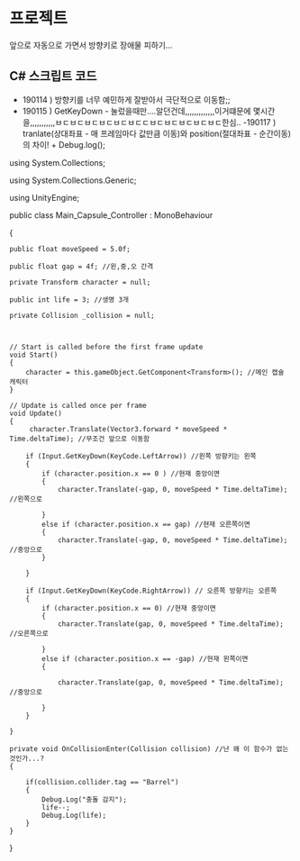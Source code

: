 # 프로젝트

앞으로 자동으로 가면서 방향키로 장애물 피하기...


## C# 스크립트 코드

 - 190114 ) 방향키를 너무 예민하게 잘받아서 극단적으로 이동함;;
 - 190115 ) GetKeyDown - 눌렀을때만....알던건데,,,,,,,,,,,,,이거떄문에 몇시간을,,,,,,,,,,,ㅂㄷㅂㄷㅂㄷㅂㄷㅂㄷㅂㄷㄷㅂㄷㅂㄷㅂㄷㅂㄷㅂㄷ한심..
 -190117 ) tranlate(상대좌표 - 매 프레임마다 값만큼 이동)와 position(절대좌표 - 순간이동)의 차이! + Debug.log();


using System.Collections;

using System.Collections.Generic;

using UnityEngine;

public class Main_Capsule_Controller : MonoBehaviour

{

    public float moveSpeed = 5.0f;

    public float gap = 4f; //왼,중,오 간격

    private Transform character = null;

    public int life = 3; //생명 3개

    private Collision _collision = null;
    


    // Start is called before the first frame update
    void Start()
    {
        character = this.gameObject.GetComponent<Transform>(); //메인 캡슐 캐릭터
    }

    // Update is called once per frame
    void Update()
    {
         character.Translate(Vector3.forward * moveSpeed * Time.deltaTime); //무조건 앞으로 이동함

        if (Input.GetKeyDown(KeyCode.LeftArrow)) //왼쪽 방향키는 왼쪽
        {
            if (character.position.x == 0 ) //현재 중앙이면
            {
                character.Translate(-gap, 0, moveSpeed * Time.deltaTime); //왼쪽으로

            }
            else if (character.position.x == gap) //현재 오른쪽이면
            {
                character.Translate(-gap, 0, moveSpeed * Time.deltaTime); //중앙으로
            }
           
        }

        if (Input.GetKeyDown(KeyCode.RightArrow)) // 오른쪽 방향키는 오른쪽
        {
            if (character.position.x == 0) //현재 중앙이면
            {
                character.Translate(gap, 0, moveSpeed * Time.deltaTime); //오른쪽으로
            
            }
            else if (character.position.x == -gap) //현재 왼쪽이면
            {

                character.Translate(gap, 0, moveSpeed * Time.deltaTime); //중앙으로
                
            }
        }
       
    }
  
    private void OnCollisionEnter(Collision collision) //난 왜 이 함수가 없는것인가...?
    {

        if(collision.collider.tag == "Barrel")
        {
            Debug.Log("충돌 감지");
            life--;
            Debug.Log(life);
        }
    }
   
}
